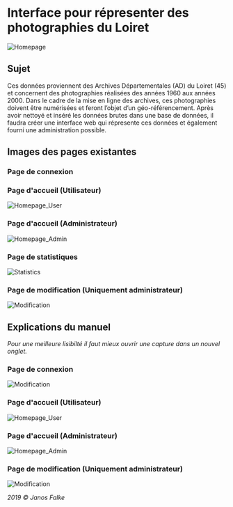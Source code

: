 # Interface pour répresenter des photographies du Loiret

![Homepage](https://i.imgur.com/hBTVOYy.png)

## Sujet 
Ces données proviennent   des   Archives   Départementales (AD)   du   Loiret   (45)   et   concernent   des photographies  réalisées  des  années  1960  aux  années  2000.  Dans  le  cadre  de  la  mise  en  ligne  des archives, ces photographies doivent être numérisées et feront l’objet d’un géo-référencement. Après avoir nettoyé et inséré les données brutes dans une base de données, il faudra créer une interface web qui répresente ces données et également fourni une administration possible.

## Images des pages existantes

### Page de connexion 


### Page d'accueil (Utilisateur)
![Homepage_User](https://i.imgur.com/hBTVOYy.png)


### Page d'accueil (Administrateur)
![Homepage_Admin](https://i.imgur.com/eA0YClF.png)

### Page de statistiques
![Statistics](https://i.imgur.com/GoYGScF.png)



### Page de modification (Uniquement administrateur)
![Modification](https://i.imgur.com/3dAlFli.png)



## Explications du manuel 
*Pour une meilleure lisibilté il faut mieux ouvrir une capture dans un nouvel onglet.*

### Page de connexion 
![Modification](https://i.imgur.com/E3EdFCl.png)

### Page d'accueil (Utilisateur)
![Homepage_User](https://i.imgur.com/tIbQzSk.png)


### Page d'accueil (Administrateur)
![Homepage_Admin](https://i.imgur.com/QKgIrWw.png)

### Page de modification (Uniquement administrateur)
![Modification](https://i.imgur.com/e4JVDby.png)


*2019 © Janos Falke*
